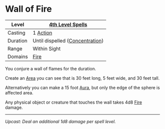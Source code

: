 # Wall of Fire

| Level    | [4th Level Spells](4th%20Level%20Spells.md)                           |
| -------- | --------------------------------------------------------------------- |
| Casting  | 1 [Action](../../../../Game%20Procedures/Core%20Procedures/Action.md) |
| Duration | Until dispelled ([Concentration](../../Concentration.md))             |
| Range    | Within Sight                                                          |
| Domains  | [Fire](../../Spell%20Domains/Fire.md)                                 |

You conjure a wall of flames for the duration. 

Create an [Area](../../Areas%20of%20Effect/Area.md) you can see that is 30 feet long, 5 feet wide, and 30 feet tall.

Alternatively you can make a 15 foot [Aura](../../Areas%20of%20Effect/Aura.md), but only the edge of the sphere is affected area.

Any physical object or creature that touches the wall takes 4d8 [Fire](../../../../Game%20Procedures/Combat/Damage%20Types/Fire.md) damage.

---
*Upcast: Deal an additional 1d8 damage per spell level.*
